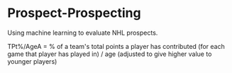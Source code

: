 # Prospect-Prospecting
Using machine learning to evaluate NHL prospects.

TPt%/AgeA = % of a team's total points a player has contributed (for each game that player has played in) / age (adjusted to give higher value to younger players)
